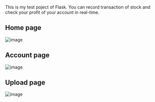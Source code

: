 This is my test poject of Flask. You can record transaction of stock and check your profit of your account in real-time. 

## Home page
![image](https://user-images.githubusercontent.com/52644183/115110797-c9488b80-9faf-11eb-9c0b-c55c6c145bc8.png=500x)

## Account page
![image](https://user-images.githubusercontent.com/52644183/115110944-6acfdd00-9fb0-11eb-87c2-0d7931b20c33.png=500x)

## Upload page
![image](https://user-images.githubusercontent.com/52644183/115110984-a8cd0100-9fb0-11eb-846d-0798c0639764.png=500x)
